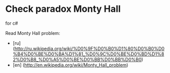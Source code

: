 Check paradox Monty Hall
=============
for c#


Read Monty Hall problem:

* [ru] (http://ru.wikipedia.org/wiki/%D0%9F%D0%B0%D1%80%D0%B0%D0%B4%D0%BE%D0%BA%D1%81_%D0%9C%D0%BE%D0%BD%D1%82%D0%B8_%D0%A5%D0%BE%D0%BB%D0%BB%D0%B0)
* [en] (http://en.wikipedia.org/wiki/Monty_Hall_problem)
